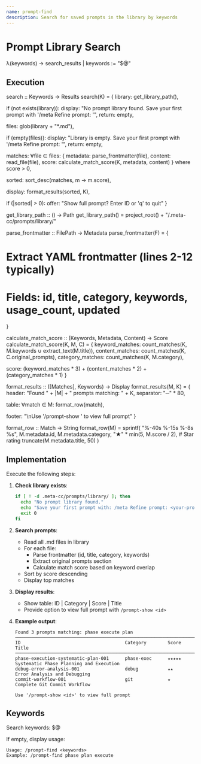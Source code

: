 ```yaml
---
name: prompt-find
description: Search for saved prompts in the library by keywords
---
```


# Prompt Library Search

λ(keywords) → search_results | keywords := "$@"

## Execution

search :: Keywords → Results
search(K) = {
  library: get_library_path(),

  if (not exists(library)):
    display: "No prompt library found. Save your first prompt with '/meta Refine prompt: <text>'",
    return: empty,

  files: glob(library + "*.md"),

  if (empty(files)):
    display: "Library is empty. Save your first prompt with '/meta Refine prompt: <text>'",
    return: empty,

  matches: ∀file ∈ files: {
    metadata: parse_frontmatter(file),
    content: read_file(file),
    score: calculate_match_score(K, metadata, content)
  } where score > 0,

  sorted: sort_desc(matches, m → m.score),

  display: format_results(sorted, K),

  if (|sorted| > 0):
    offer: "Show full prompt? Enter ID or 'q' to quit"
}

get_library_path :: () → Path
get_library_path() = project_root() + "/.meta-cc/prompts/library/"

parse_frontmatter :: FilePath → Metadata
parse_frontmatter(F) = {
  # Extract YAML frontmatter (lines 2-12 typically)
  # Fields: id, title, category, keywords, usage_count, updated
}

calculate_match_score :: (Keywords, Metadata, Content) → Score
calculate_match_score(K, M, C) = {
  keyword_matches: count_matches(K, M.keywords ∪ extract_text(M.title)),
  content_matches: count_matches(K, C.original_prompts),
  category_matches: count_matches(K, M.category),

  score: (keyword_matches * 3) + (content_matches * 2) + (category_matches * 1)
}

format_results :: ([Matches], Keywords) → Display
format_results(M, K) = {
  header: "Found " + |M| + " prompts matching: " + K,
  separator: "─" * 80,

  table: ∀match ∈ M: format_row(match),

  footer: "\nUse '/prompt-show <id>' to view full prompt"
}

format_row :: Match → String
format_row(M) = sprintf(
  "%-40s %-15s %-8s %s",
  M.metadata.id,
  M.metadata.category,
  "★" * min(5, M.score / 2),  # Star rating
  truncate(M.metadata.title, 50)
)

## Implementation

Execute the following steps:

1. **Check library exists**:
   ```bash
   if [ ! -d .meta-cc/prompts/library/ ]; then
     echo "No prompt library found."
     echo "Save your first prompt with: /meta Refine prompt: <your-prompt>"
     exit 0
   fi
   ```

2. **Search prompts**:
   - Read all .md files in library
   - For each file:
     - Parse frontmatter (id, title, category, keywords)
     - Extract original prompts section
     - Calculate match score based on keyword overlap
   - Sort by score descending
   - Display top matches

3. **Display results**:
   - Show table: ID | Category | Score | Title
   - Provide option to view full prompt with `/prompt-show <id>`

4. **Example output**:
   ```
   Found 3 prompts matching: phase execute plan
   ────────────────────────────────────────────────────────────────────────────────
   ID                                       Category        Score    Title
   ────────────────────────────────────────────────────────────────────────────────
   phase-execution-systematic-plan-001      phase-exec      ★★★★★    Systematic Phase Planning and Execution
   debug-error-analysis-001                 debug           ★★       Error Analysis and Debugging
   commit-workflow-001                      git             ★        Complete Git Commit Workflow

   Use '/prompt-show <id>' to view full prompt
   ```

## Keywords

Search keywords: $@

If empty, display usage:
```
Usage: /prompt-find <keywords>
Example: /prompt-find phase plan execute
```
